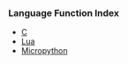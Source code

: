 ### Language Function Index

- [C](c/index.md)
- [Lua](lua/index.md)
- [Micropython](micropython/index.md)
